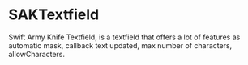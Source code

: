 # SAKTextfield

Swift Army Knife Textfield,  is a textfield that offers a lot of features as automatic mask, callback text updated, max number of characters, allowCharacters.
